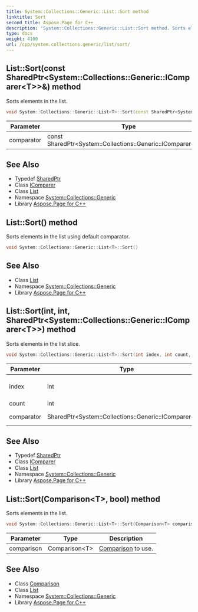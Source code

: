 ```yaml
---
title: System::Collections::Generic::List::Sort method
linktitle: Sort
second_title: Aspose.Page for C++
description: 'System::Collections::Generic::List::Sort method. Sorts elements in the list in C++.'
type: docs
weight: 4100
url: /cpp/system.collections.generic/list/sort/
---
```

## List::Sort(const SharedPtr\<System::Collections::Generic::IComparer\<T\>\>\&) method


Sorts elements in the list.

```cpp
void System::Collections::Generic::List<T>::Sort(const SharedPtr<System::Collections::Generic::IComparer<T>> &comparator)
```


| Parameter | Type | Description |
| --- | --- | --- |
| comparator | const SharedPtr\<System::Collections::Generic::IComparer\<T\>\>\& | Comparator to use. |

## See Also

* Typedef [SharedPtr](../../../system/sharedptr/)
* Class [IComparer](../../icomparer/)
* Class [List](../)
* Namespace [System::Collections::Generic](../../)
* Library [Aspose.Page for C++](../../../)
## List::Sort() method


Sorts elements in the list using default comparator.

```cpp
void System::Collections::Generic::List<T>::Sort()
```

## See Also

* Class [List](../)
* Namespace [System::Collections::Generic](../../)
* Library [Aspose.Page for C++](../../../)
## List::Sort(int, int, SharedPtr\<System::Collections::Generic::IComparer\<T\>\>) method


Sorts elements in the list slice.

```cpp
void System::Collections::Generic::List<T>::Sort(int index, int count, SharedPtr<System::Collections::Generic::IComparer<T>> comparator)
```


| Parameter | Type | Description |
| --- | --- | --- |
| index | int | Slice beginning index. |
| count | int | Slice size. |
| comparator | SharedPtr\<System::Collections::Generic::IComparer\<T\>\> | Comparator to use. |

## See Also

* Typedef [SharedPtr](../../../system/sharedptr/)
* Class [IComparer](../../icomparer/)
* Class [List](../)
* Namespace [System::Collections::Generic](../../)
* Library [Aspose.Page for C++](../../../)
## List::Sort(Comparison\<T\>, bool) method


Sorts elements in the list.

```cpp
void System::Collections::Generic::List<T>::Sort(Comparison<T> comparison, bool)
```


| Parameter | Type | Description |
| --- | --- | --- |
| comparison | Comparison\<T\> | [Comparison](../../../system/comparison/) to use. |

## See Also

* Class [Comparison](../../../system/comparison/)
* Class [List](../)
* Namespace [System::Collections::Generic](../../)
* Library [Aspose.Page for C++](../../../)
